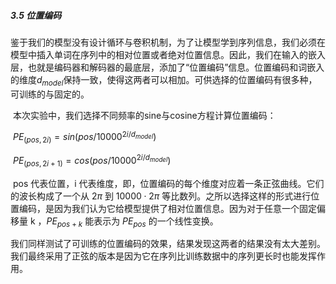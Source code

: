 ##### 3.5 位置编码

鉴于我们的模型没有设计循环与卷积机制，为了让模型学到序列信息，我们必须在模型中插入单词在序列中的相对位置或者绝对位置信息。因此，我们在输入的嵌入层，也就是编码器和解码器的最底层，添加了“位置编码”信息。位置编码和词嵌入的维度$d_{model}$保持一致，使得这两者可以相加。可供选择的位置编码有很多种，可训练的与固定的。

​		本次实验中，我们选择不同频率的sine与cosine方程计算位置编码：

​																					$PE_{(pos, 2i)} = sin(pos/10000^{2i/d_{model}})$

​																					$PE_{(pos, 2i+1)} = cos(pos/10000^{2i/d_{model}})$

​		pos 代表位置，i 代表维度，即，位置编码的每个维度对应着一条正弦曲线。它们的波长构成了一个从 $2\pi$ 到 $10000\cdot2\pi$ 等比数列。之所以选择这样的形式进行位置编码，是因为我们认为它给模型提供了相对位置信息。因为对于任意一个固定偏移量 k ，$PE_{pos+k}$ 能表示为 $PE_{pos}$ 的一个线性变换。

​		我们同样测试了可训练的位置编码的效果，结果发现这两者的结果没有太大差别。我们最终采用了正弦的版本是因为它在序列比训练数据中的序列更长时也能发挥作用。

